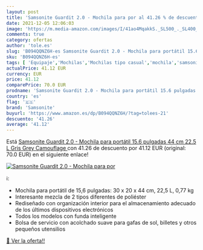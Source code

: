 ```yaml
---
layout: post
title: 'Samsonite Guardit 2.0 - Mochila para por al 41.26 % de descuento'
date: 2021-12-05 12:06:03
image: 'https://m.media-amazon.com/images/I/41ao4MqakkS._SL500_._SL400_.jpg'
comments: true
category: ofertas
author: 'tole.es'
slug: 'B094QQNZ6H-es Samsonite Guardit 2.0 - Mochila para portátil 15.6...'
sku: 'B094QQNZ6H-es'
tags: [ 'Equipaje','Mochilas','Mochilas tipo casual','mochila','samsonite', ]
actualPrice: 41.12 EUR
currency: EUR
price: 41.12
comparePrice: 70.0 EUR
prodname: 'Samsonite Guardit 2.0 - Mochila para portátil 15.6 pulgadas  44 cm  22.5 L  Gris  Grey Camouflage '
country: 'es'
flag: '🇪🇸'
brand: 'Samsonite'
buyurl: 'https://www.amazon.es/dp/B094QQNZ6H/?tag=tolees-21'
descuento: '41.26'
average: '41.12'
---
```


Está [Samsonite Guardit 2.0 - Mochila para portátil 15.6 pulgadas  44 cm  22.5 L  Gris  Grey Camouflage ](https://www.amazon.es/dp/B094QQNZ6H/?tag=tolees-21) con 41.26 de descuento por 41.12 EUR (original: 70.0 EUR) en el siguiente enlace!

[![Samsonite Guardit 2.0 - Mochila para por](https://m.media-amazon.com/images/I/41ao4MqakkS._SL500_._SL400_.jpg)](https://www.amazon.es/dp/B094QQNZ6H/?tag=tolees-21)

ℹ️:

- Mochila para portátil de 15,6 pulgadas: 30 x 20 x 44 cm, 22,5 L, 0,77 kg
- Interesante mezcla de 2 tipos diferentes de poliéster
- Rediseñado con organización interior para el almacenamiento adecuado de los últimos dispositivos electrónicos
- Todos los modelos con funda inteligente
- Bolsa de servicio con acolchado suave para gafas de sol, billetes y otros pequeños utensilios

[🛒 Ver la oferta!!](https://www.amazon.es/dp/B094QQNZ6H/?tag=tolees-21)
